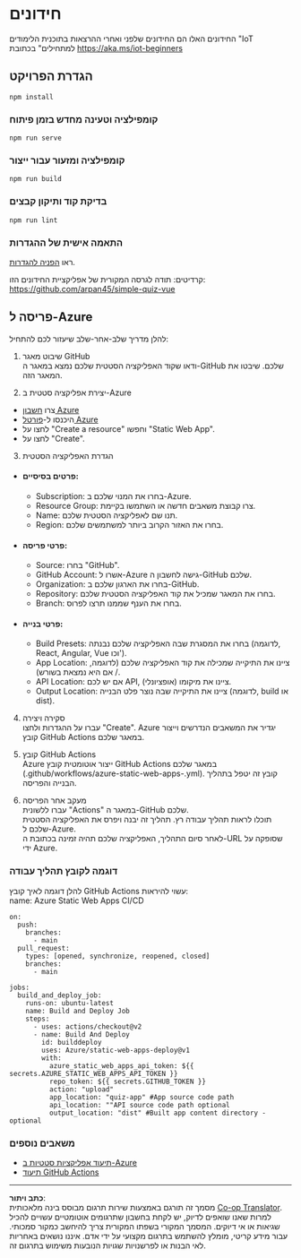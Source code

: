 <!--
CO_OP_TRANSLATOR_METADATA:
{
  "original_hash": "2a459ea9177fb0508ca96068ae1009d2",
  "translation_date": "2025-08-27T23:05:31+00:00",
  "source_file": "quiz-app/README.md",
  "language_code": "he"
}
-->
# חידונים

החידונים האלו הם החידונים שלפני ואחרי ההרצאות בתוכנית הלימודים "IoT למתחילים" בכתובת https://aka.ms/iot-beginners

## הגדרת הפרויקט

```
npm install
```

### קומפילציה וטעינה מחדש בזמן פיתוח

```
npm run serve
```

### קומפילציה ומזעור עבור ייצור

```
npm run build
```

### בדיקת קוד ותיקון קבצים

```
npm run lint
```

### התאמה אישית של ההגדרות

ראו [הפניה להגדרות](https://cli.vuejs.org/config/).

קרדיטים: תודה לגרסה המקורית של אפליקציית החידונים הזו: https://github.com/arpan45/simple-quiz-vue

## פריסה ל-Azure

להלן מדריך שלב-אחר-שלב שיעזור לכם להתחיל:

1. שיבוט מאגר GitHub  
ודאו שקוד האפליקציה הסטטית שלכם נמצא במאגר ה-GitHub שלכם. שיבטו את המאגר הזה.

2. יצירת אפליקציה סטטית ב-Azure  
- צרו [חשבון Azure](http://azure.microsoft.com)  
- היכנסו ל-[פורטל Azure](https://portal.azure.com)  
- לחצו על "Create a resource" וחפשו "Static Web App".  
- לחצו על "Create".  

3. הגדרת האפליקציה הסטטית  
- #### פרטים בסיסיים:  
  - Subscription: בחרו את המנוי שלכם ב-Azure.  
  - Resource Group: צרו קבוצת משאבים חדשה או השתמשו בקיימת.  
  - Name: תנו שם לאפליקציה הסטטית שלכם.  
  - Region: בחרו את האזור הקרוב ביותר למשתמשים שלכם.  

- #### פרטי פריסה:  
  - Source: בחרו "GitHub".  
  - GitHub Account: אשרו ל-Azure גישה לחשבון ה-GitHub שלכם.  
  - Organization: בחרו את הארגון שלכם ב-GitHub.  
  - Repository: בחרו את המאגר שמכיל את קוד האפליקציה הסטטית שלכם.  
  - Branch: בחרו את הענף שממנו תרצו לפרוס.  

- #### פרטי בנייה:  
  - Build Presets: בחרו את המסגרת שבה האפליקציה שלכם נבנתה (לדוגמה, React, Angular, Vue וכו').  
  - App Location: ציינו את התיקייה שמכילה את קוד האפליקציה שלכם (לדוגמה, / אם היא נמצאת בשורש).  
  - API Location: אם יש לכם API, ציינו את מיקומו (אופציונלי).  
  - Output Location: ציינו את התיקייה שבה נוצר פלט הבנייה (לדוגמה, build או dist).  

4. סקירה ויצירה  
עברו על ההגדרות ולחצו "Create". Azure יגדיר את המשאבים הנדרשים וייצור קובץ GitHub Actions במאגר שלכם.

5. קובץ GitHub Actions  
Azure ייצור אוטומטית קובץ GitHub Actions במאגר שלכם (.github/workflows/azure-static-web-apps-<name>.yml). קובץ זה יטפל בתהליך הבנייה והפריסה.

6. מעקב אחר הפריסה  
עברו ללשונית "Actions" במאגר ה-GitHub שלכם.  
תוכלו לראות תהליך עבודה רץ. תהליך זה יבנה ויפרס את האפליקציה הסטטית שלכם ל-Azure.  
לאחר סיום התהליך, האפליקציה שלכם תהיה זמינה בכתובת ה-URL שסופקה על ידי Azure.

### דוגמה לקובץ תהליך עבודה

להלן דוגמה לאיך קובץ GitHub Actions עשוי להיראות:  
name: Azure Static Web Apps CI/CD  
```
on:
  push:
    branches:
      - main
  pull_request:
    types: [opened, synchronize, reopened, closed]
    branches:
      - main

jobs:
  build_and_deploy_job:
    runs-on: ubuntu-latest
    name: Build and Deploy Job
    steps:
      - uses: actions/checkout@v2
      - name: Build And Deploy
        id: builddeploy
        uses: Azure/static-web-apps-deploy@v1
        with:
          azure_static_web_apps_api_token: ${{ secrets.AZURE_STATIC_WEB_APPS_API_TOKEN }}
          repo_token: ${{ secrets.GITHUB_TOKEN }}
          action: "upload"
          app_location: "quiz-app" #App source code path
          api_location: ""API source code path optional
          output_location: "dist" #Built app content directory - optional
```

### משאבים נוספים  
- [תיעוד אפליקציות סטטיות ב-Azure](https://learn.microsoft.com/azure/static-web-apps/getting-started)  
- [תיעוד GitHub Actions](https://docs.github.com/actions/use-cases-and-examples/deploying/deploying-to-azure-static-web-app)  

---

**כתב ויתור**:  
מסמך זה תורגם באמצעות שירות תרגום מבוסס בינה מלאכותית [Co-op Translator](https://github.com/Azure/co-op-translator). למרות שאנו שואפים לדיוק, יש לקחת בחשבון שתרגומים אוטומטיים עשויים להכיל שגיאות או אי דיוקים. המסמך המקורי בשפתו המקורית צריך להיחשב כמקור סמכותי. עבור מידע קריטי, מומלץ להשתמש בתרגום מקצועי על ידי אדם. איננו נושאים באחריות לאי הבנות או לפרשנויות שגויות הנובעות משימוש בתרגום זה.